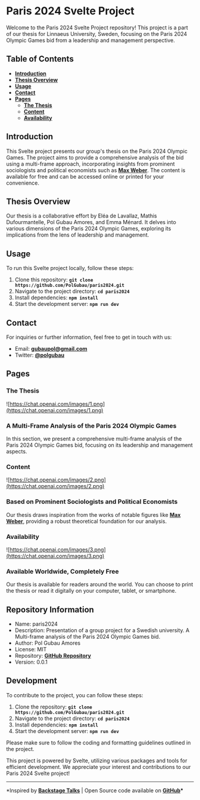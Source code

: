 # **Paris 2024 Svelte Project**

Welcome to the Paris 2024 Svelte Project repository! This project is a part of our thesis for Linnaeus University, Sweden, focusing on the Paris 2024 Olympic Games bid from a leadership and management perspective.

## **Table of Contents**

- **[Introduction](https://chat.openai.com/#introduction)**
- **[Thesis Overview](https://chat.openai.com/#thesis-overview)**
- **[Usage](https://chat.openai.com/#usage)**
- **[Contact](https://chat.openai.com/#contact)**
- **[Pages](https://chat.openai.com/#pages)**
  - **[The Thesis](https://chat.openai.com/#the-thesis)**
  - **[Content](https://chat.openai.com/#content)**
  - **[Availability](https://chat.openai.com/#availability)**

## **Introduction**

This Svelte project presents our group's thesis on the Paris 2024 Olympic Games. The project aims to provide a comprehensive analysis of the bid using a multi-frame approach, incorporating insights from prominent sociologists and political economists such as **[Max Weber](https://www.britannica.com/biography/Max-Weber-German-sociologist)**. The content is available for free and can be accessed online or printed for your convenience.

## **Thesis Overview**

Our thesis is a collaborative effort by Eléa de Lavallaz, Mathis Dufourmantelle, Pol Gubau Amores, and Emma Ménard. It delves into various dimensions of the Paris 2024 Olympic Games, exploring its implications from the lens of leadership and management.

## **Usage**

To run this Svelte project locally, follow these steps:

1. Clone this repository: **`git clone https://github.com/PolGubau/paris2024.git`**
2. Navigate to the project directory: **`cd paris2024`**
3. Install dependencies: **`npm install`**
4. Start the development server: **`npm run dev`**

## **Contact**

For inquiries or further information, feel free to get in touch with us:

- Email: **[gubaupol@gmail.com](mailto:gubaupol@gmail.com)**
- Twitter: **[@polgubau](http://www.twitter/polgubau.com)**

## **Pages**

### **The Thesis**

![https://chat.openai.com/images/1.png](https://chat.openai.com/images/1.png)

### A Multi-Frame Analysis of the Paris 2024 Olympic Games

In this section, we present a comprehensive multi-frame analysis of the Paris 2024 Olympic Games bid, focusing on its leadership and management aspects.

### **Content**

![https://chat.openai.com/images/2.png](https://chat.openai.com/images/2.png)

### Based on Prominent Sociologists and Political Economists

Our thesis draws inspiration from the works of notable figures like **[Max Weber](https://www.britannica.com/biography/Max-Weber-German-sociologist)**, providing a robust theoretical foundation for our analysis.

### **Availability**

![https://chat.openai.com/images/3.png](https://chat.openai.com/images/3.png)

### Available Worldwide, Completely Free

Our thesis is available for readers around the world. You can choose to print the thesis or read it digitally on your computer, tablet, or smartphone.

## **Repository Information**

- Name: paris2024
- Description: Presentation of a group project for a Swedish university. A Multi-frame analysis of the Paris 2024 Olympic Games bid.
- Author: Pol Gubau Amores
- License: MIT
- Repository: **[GitHub Repository](https://github.com/PolGubau/paris2024)**
- Version: 0.0.1

## **Development**

To contribute to the project, you can follow these steps:

1. Clone the repository: **`git clone https://github.com/PolGubau/paris2024.git`**
2. Navigate to the project directory: **`cd paris2024`**
3. Install dependencies: **`npm install`**
4. Start the development server: **`npm run dev`**

Please make sure to follow the coding and formatting guidelines outlined in the project.

This project is powered by Svelte, utilizing various packages and tools for efficient development. We appreciate your interest and contributions to our Paris 2024 Svelte project!

---

\*Inspired by **[Backstage Talks](https://backstagetalks.com/)** | Open Source code available on **[GitHub](https://github.com/PolGubau/paris2024)\***
